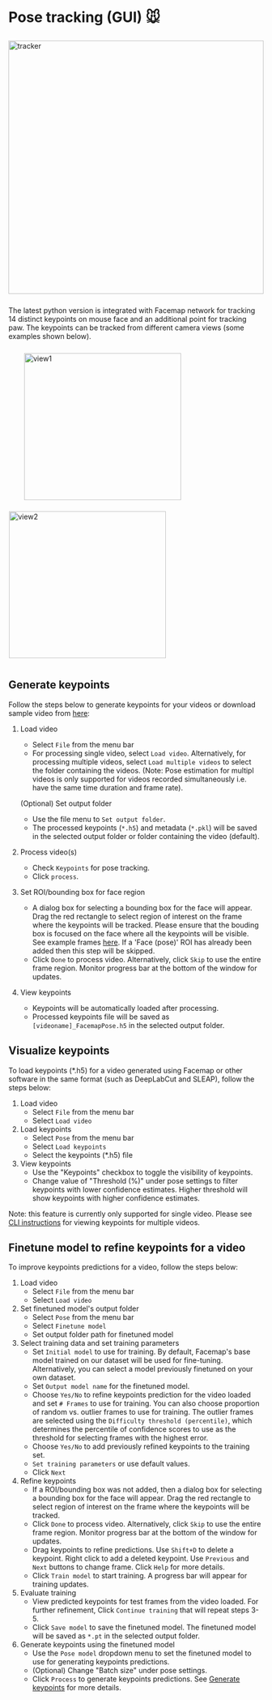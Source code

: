 # Pose tracking **(GUI)** :mouse:

<img src="../figs/tracker.gif" width="100%" height="500" title="Tracker" alt="tracker" algin="middle" vspace = "10">

The latest python version is integrated with Facemap network for tracking 14 distinct keypoints on mouse face and an additional point for tracking paw. The keypoints can be tracked from different camera views (some examples shown below). 

<p float="middle">
<img src="../figs/mouse_face1_keypoints.png"  width="310" height="290" title="View 1" alt="view1" align="left" vspace = "10" hspace="30" style="border: 0.5px solid white"  />
<img src="../figs/mouse_face0_keypoints.png" width="310" height="290" title="View 2" alt="view2" algin="right" vspace = "10" style="border: 0.5px solid white">
</p>

## Generate keypoints

Follow the steps below to generate keypoints for your videos or download sample video from [here](https://drive.google.com/file/d/124e5eRFe4KSJDTkxKlMICdslzyXf_lkw/view?usp=sharing):

1. Load video 
    - Select `File` from the menu bar
    - For processing single video, select `Load video`. Alternatively, for processing multiple videos, select `Load multiple videos` to select the folder containing the videos. (Note: Pose estimation for multipl videos is only supported for videos recorded simultaneously i.e. have the same time duration and frame rate).

    (Optional) Set output folder
    - Use the file menu to `Set output folder`. 
    - The processed keypoints (`*.h5`) and metadata (`*.pkl`) will be saved in the selected output folder or folder containing the video (default).
2. Process video(s)
    - Check `Keypoints` for pose tracking.
    - Click `process`.
3. Set ROI/bounding box for face region
    - A dialog box for selecting a bounding box for the face will appear. Drag the red rectangle to select region of interest on the frame where the keypoints will be tracked. Please ensure that the bouding box is focused on the face where all the keypoints will be visible. See example frames [here](https://github.com/MouseLand/facemap/blob/main/figs/mouse_views.png). If a 'Face (pose)' ROI has already been added then this step will be skipped.
    - Click `Done` to process video. Alternatively, click `Skip` to use the entire frame region. Monitor progress bar at the bottom of the window for updates.
4. View keypoints
    - Keypoints will be automatically loaded after processing.
    - Processed keypoints file will be saved as `[videoname]_FacemapPose.h5` in the selected output folder. 

## Visualize keypoints

To load keypoints (*.h5) for a video generated using Facemap or other software in the same format (such as DeepLabCut and SLEAP), follow the steps below:

1. Load video 
    - Select `File` from the menu bar
    - Select `Load video`
2. Load keypoints
    - Select `Pose` from the menu bar
    - Select `Load keypoints`
    - Select the keypoints (*.h5) file 
3. View keypoints
    - Use the "Keypoints" checkbox to toggle the visibility of keypoints. 
    - Change value of "Threshold (%)" under pose settings to filter keypoints with lower confidence estimates. Higher threshold will show keypoints with higher confidence estimates.

Note: this feature is currently only supported for single video. Please see [CLI instructions](pose_tracking_cli_tutorial.md) for viewing keypoints for multiple videos.

## Finetune model to refine keypoints for a video

To improve keypoints predictions for a video, follow the steps below:

1. Load video 
    - Select `File` from the menu bar
    - Select `Load video`
2. Set finetuned model's output folder
    - Select `Pose` from the menu bar
    - Select `Finetune model`
    - Set output folder path for finetuned model
3. Select training data and set training parameters
    - Set `Initial model` to use for training. By default, Facemap's base model trained on our dataset will be used for fine-tuning. Alternatively, you can select a model previously finetuned on your own dataset.
    - Set `Output model name` for the finetuned model.
    - Choose `Yes/No` to refine keypoints prediction for the video loaded and set `# Frames` to use for training. You can also choose proportion of random vs. outlier frames to use for training. The outlier frames are selected using the `Difficulty threshold (percentile)`, which determines the percentile of confidence scores to use as the threshold for selecting frames with the highest error.
    - Choose `Yes/No` to add previously refined keypoints to the  training set.
    - `Set training parameters` or use default values.
    - Click `Next`
4. Refine keypoints 
    - If a ROI/bounding box was not added, then a dialog box for selecting a bounding box for the face will appear. Drag the red rectangle to select region of interest on the frame where the keypoints will be tracked.
    - Click `Done` to process video. Alternatively, click `Skip` to use the entire frame region. Monitor progress bar at the bottom of the window for updates.
    - Drag keypoints to refine predictions. Use `Shift+D` to delete a keypoint. Right click to add a deleted keypoint. Use `Previous` and `Next` buttons to change frame. Click `Help` for more details.
    - Click `Train model` to start training. A progress bar will appear for training updates.
5. Evaluate training
    - View predicted keypoints for test frames from the video loaded. For further refinement, Click `Continue training` that will repeat steps 3-5. 
    - Click `Save model` to save the finetuned model. The finetuned model will be saved as `*.pt` in the selected output folder.
6. Generate keypoints using the finetuned model
    - Use the `Pose model` dropdown menu to set the finetuned model to use for generating keypoints predictions.
    - (Optional) Change "Batch size" under pose settings.
    - Click `Process` to generate keypoints predictions. See [Generate keypoints](#generate-keypoints) for more details.
